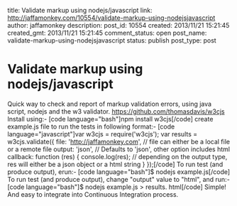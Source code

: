 title: Validate markup using nodejs/javascript
link: http://jaffamonkey.com/10554/validate-markup-using-nodejsjavascript
author: jaffamonkey
description: 
post_id: 10554
created: 2013/11/21 15:21:45
created_gmt: 2013/11/21 15:21:45
comment_status: open
post_name: validate-markup-using-nodejsjavascript
status: publish
post_type: post

# Validate markup using nodejs/javascript

Quick way to check and report of markup validation errors, using java script, nodejs and the w3 validator. https://github.com/thomasdavis/w3cjs Install using:- [code language="bash"]npm install w3cjs[/code] create example.js file to run the tests in following format:- [code language="javascript"]var w3cjs = require('w3cjs'); var results = w3cjs.validate({ file: 'http://jaffamonkey.com', // file can either be a local file or a remote file output: 'json', // Defaults to 'json', other option includes html callback: function (res) { console.log(res); // depending on the output type, res will either be a json object or a html string } });[/code] To run test (and produce output), erun:- [code language="bash"]$ nodejs example.js[/code] To run test (and produce output), change "output" value to "html", and run:- [code language="bash"]$ nodejs example.js > results. html[/code] Simple! And easy to integrate into Continuous Integration process.